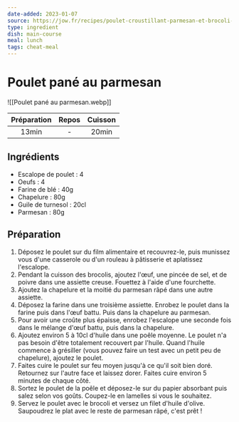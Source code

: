 ```yaml
---
date-added: 2023-01-07
source: https://jow.fr/recipes/poulet-croustillant-parmesan-et-brocoli-8j8ybmhk9hogkgqu11qb
type: ingredient
dish: main-course
meal: lunch
tags: cheat-meal
---
```


# Poulet pané au parmesan

![[Poulet pané au parmesan.webp]]

| Préparation | Repos | Cuisson |
|:-----------:|:-----:|:-------:|
|    13min    |   -   |  20min  |

## Ingrédients

- Escalope de poulet : 4
- Oeufs : 4
- Farine de blé : 40g
- Chapelure : 80g
- Guile de turnesol : 20cl
- Parmesan : 80g

## Préparation

1. Déposez le poulet sur du film alimentaire et recouvrez-le, puis munissez vous d'une casserole ou d'un rouleau à pâtisserie et aplatissez l'escalope.
2. Pendant la cuisson des brocolis, ajoutez l'œuf, une pincée de sel, et de poivre dans une assiette creuse. Fouettez à l'aide d'une fourchette.
3. Ajoutez la chapelure et la moitié du parmesan râpé dans une autre assiette.
4. Déposez la farine dans une troisième assiette. Enrobez le poulet dans la farine puis dans l'œuf battu. Puis dans la chapelure au parmesan.
5. Pour avoir une croûte plus épaisse, enrobez l'escalope une seconde fois dans le mélange d'œuf battu, puis dans la chapelure.
6. Ajoutez environ 5 à 10cl d'huile dans une poêle moyenne. Le poulet n'a pas besoin d'être totalement recouvert par l'huile. Quand l'huile commence à grésiller (vous pouvez faire un test avec un petit peu de chapelure), ajoutez le poulet.
7. Faites cuire le poulet sur feu moyen jusqu'à ce qu'il soit bien doré. Retournez sur l'autre face et laissez dorer. Faites cuire environ 5 minutes de chaque côté.
8. Sortez le poulet de la poêle et déposez-le sur du papier absorbant puis salez selon vos goûts. Coupez-le en lamelles si vous le souhaitez.
9. Servez le poulet avec le brocoli et versez un filet d'huile d'olive. Saupoudrez le plat avec le reste de parmesan râpé, c'est prêt !
